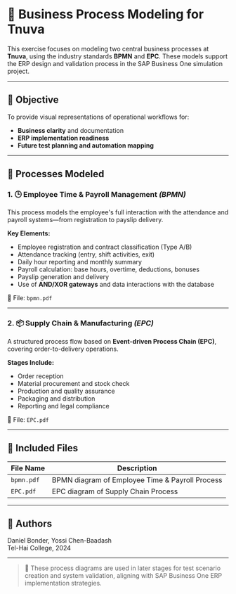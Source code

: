 # 🔄 Business Process Modeling for Tnuva

This exercise focuses on modeling two central business processes at **Tnuva**, using the industry standards **BPMN** and **EPC**. These models support the ERP design and validation process in the SAP Business One simulation project.

---

## 🎯 Objective

To provide visual representations of operational workflows for:
- **Business clarity** and documentation
- **ERP implementation readiness**
- **Future test planning and automation mapping**

---

## 🧩 Processes Modeled

### 1. 🕒 Employee Time & Payroll Management *(BPMN)*

This process models the employee's full interaction with the attendance and payroll systems—from registration to payslip delivery.

**Key Elements:**
- Employee registration and contract classification (Type A/B)
- Attendance tracking (entry, shift activities, exit)
- Daily hour reporting and monthly summary
- Payroll calculation: base hours, overtime, deductions, bonuses
- Payslip generation and delivery
- Use of **AND/XOR gateways** and data interactions with the database

📎 File: `bpmn.pdf`

---

### 2. 📦 Supply Chain & Manufacturing *(EPC)*

A structured process flow based on **Event-driven Process Chain (EPC)**, covering order-to-delivery operations.

**Stages Include:**
- Order reception
- Material procurement and stock check
- Production and quality assurance
- Packaging and distribution
- Reporting and legal compliance

📎 File: `EPC.pdf`

---

## 📄 Included Files

| File Name      | Description                                      |
|----------------|--------------------------------------------------|
| `bpmn.pdf`     | BPMN diagram of Employee Time & Payroll Process |
| `EPC.pdf`      | EPC diagram of Supply Chain Process             |

---

## 🧠 Authors

Daniel Bonder, Yossi Chen-Baadash  
Tel-Hai College, 2024

---

> 📌 These process diagrams are used in later stages for test scenario creation and system validation, aligning with SAP Business One ERP implementation strategies.
